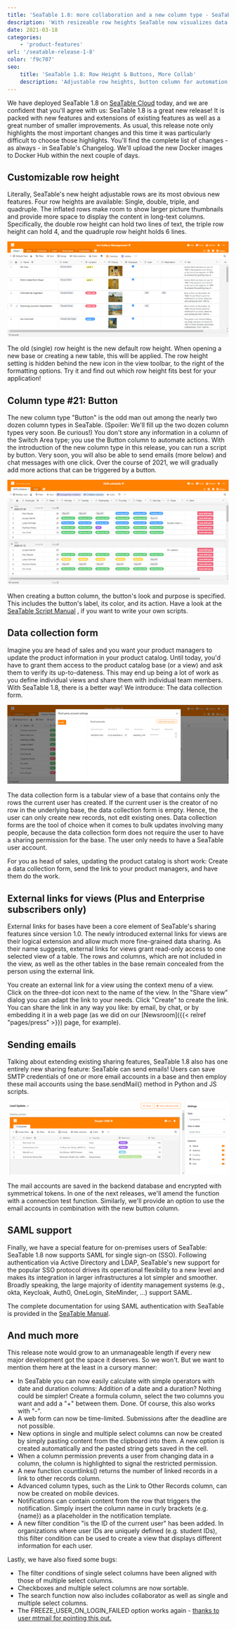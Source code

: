 ```yaml
---
title: 'SeaTable 1.8: more collaboration and a new column type - SeaTable'
description: 'With resizeable row heights SeaTable now visualizes data even better. Button columns trigger scripts, data collection tables gather info from many users, and views can be shared externally. Save mail accounts in bases, use filters, count links, and benefit from enhanced formulas. Many UI tweaks finish a new teamwork release.'
date: 2021-03-18
categories:
    - 'product-features'
url: '/seatable-release-1-8'
color: 'f9c707'
seo:
    title: 'SeaTable 1.8: Row Height & Buttons, More Collab'
    description: 'Adjustable row heights, button column for automation, data collection, external view links and mail sending — SeaTable 1.8 is here!'
---
```


We have deployed SeaTable 1.8 on [SeaTable Cloud](https://cloud.seatable.io) today, and we are confident that you'll agree with us: SeaTable 1.8 is a great new release! It is packed with new features and extensions of existing features as well as a great number of smaller improvements. As usual, this release note only highlights the most important changes and this time it was particularly difficult to choose those highlights. You'll find the complete list of changes - as always - in SeaTable's Changelog. We'll upload the new Docker images to Docker Hub within the next couple of days.

## Customizable row height

Literally, SeaTable's new height adjustable rows are its most obvious new features. Four row heights are available: Single, double, triple, and quadruple. The inflated rows make room to show larger picture thumbnails and provide more space to display the content in long-text columns. Specifically, the double row height can hold two lines of text, the triple row height can hold 4, and the quadruple row height holds 6 lines.

![Row height is adjustable in SeaTable 1.8](SeaTable1.8_CustomizableRowHeight_1498x646.png)

The old (single) row height is the new default row height. When opening a new base or creating a new table, this will be applied. The row height setting is hidden behind the new icon in the view toolbar, to the right of the formatting options. Try it and find out which row height fits best for your application!

## Column type #21: Button

The new column type "Button" is the odd man out among the nearly two dozen column types in SeaTable. (Spoiler: We'll fill up the two dozen column types very soon. Be curious!) You don't store any information in a column of the Switch Area type; you use the Button column to automate actions. With the introduction of the new column type in this release, you can run a script by button. Very soon, you will also be able to send emails (more below) and chat messages with one click. Over the course of 2021, we will gradually add more actions that can be triggered by a button.

![New column type: Button](SeaTable1.8_ColumnType_Button_1500x708.png)

When creating a button column, the button's look and purpose is specified. This includes the button's label, its color, and its action. Have a look at the [SeaTable Script Manual](https://developer.seatable.com/scripts/) , if you want to write your own scripts.

## Data collection form

Imagine you are head of sales and you want your product managers to update the product information in your product catalog. Until today, you'd have to grant them access to the product catalog base (or a view) and ask them to verify its up-to-dateness. This may end up being a lot of work as you define individual views and share them with individual team members. With SeaTable 1.8, there is a better way! We introduce: The data collection form.

![Save mail account credentials in SeaTable](SeaTable1.8_MailAccount_1500x495.png)

The data collection form is a tabular view of a base that contains only the rows the current user has created. If the current user is the creator of no row in the underlying base, the data collection form is empty. Hence, the user can only create new records, not edit existing ones. Data collection forms are the tool of choice when it comes to bulk updates involving many people, because the data collection form does not require the user to have a sharing permission for the base. The user only needs to have a SeaTable user account.

For you as head of sales, updating the product catalog is short work: Create a data collection form, send the link to your product managers, and have them do the work.

## External links for views (Plus and Enterprise subscribers only)

External links for bases have been a core element of SeaTable's sharing features since version 1.0. The newly introduced external links for views are their logical extension and allow much more fine-grained data sharing. As their name suggests, external links for views grant read-only access to one selected view of a table. The rows and columns, which are not included in the view, as well as the other tables in the base remain concealed from the person using the external link.

You create an external link for a view using the context menu of a view. Click on the three-dot icon next to the name of the view. In the "Share view" dialog you can adapt the link to your needs. Click "Create" to create the link. You can share the link in any way you like: by email, by chat, or by embedding it in a web page (as we did on our [Newsroom]({{< relref "pages/press" >}}) page, for example).

## Sending emails

Talking about extending existing sharing features, SeaTable 1.8 also has one entirely new sharing feature: SeaTable can send emails! Users can save SMTP credentials of one or more email accounts in a base and then employ these mail accounts using the base.sendMail() method in Python and JS scripts.

![SeaTable 1.8 presents: Data collection form](SeaTable1.8_DataCollectionTable_1500x495.png)

The mail accounts are saved in the backend database and encrypted with symmetrical tokens. In one of the next releases, we'll amend the function with a connection test function. Similarly, we'll provide an option to use the email accounts in combination with the new button column.

## SAML support

Finally, we have a special feature for on-premises users of SeaTable: SeaTable 1.8 now supports SAML for single sign-on (SSO). Following authentication via Active Directory and LDAP, SeaTable's new support for the popular SSO protocol drives its operational flexibility to a new level and makes its integration in larger infrastructures a lot simpler and smoother. Broadly speaking, the large majority of identity management systems (e.g., okta, Keycloak, Auth0, OneLogin, SiteMinder, ...) support SAML.

The complete documentation for using SAML authentication with SeaTable is provided in the [SeaTable Manual](https://manual.seatable.io/config/enterprise/saml/).

## And much more

This release note would grow to an unmanageable length if every new major development got the space it deserves. So we won't. But we want to mention them here at the least in a cursory manner:

- In SeaTable you can now easily calculate with simple operators with date and duration columns: Addition of a date and a duration? Nothing could be simpler! Create a formula column, select the two columns you want and add a "+" between them. Done. Of course, this also works with "-".
- A web form can now be time-limited. Submissions after the deadline are not possible.
- New options in single and multiple select columns can now be created by simply pasting content from the clipboard into them. A new option is created automatically and the pasted string gets saved in the cell.
- When a column permission prevents a user from changing data in a column, the column is highlighted to signal the restricted permission.
- A new function countlinks() returns the number of linked records in a link to other records column.
- Advanced column types, such as the Link to Other Records column, can now be created on mobile devices.
- Notifications can contain content from the row that triggers the notification. Simply insert the column name in curly brackets (e.g. {name}) as a placeholder in the notification template.
- A new filter condition "is the ID of the current user" has been added. In organizations where user IDs are uniquely defined (e.g. student IDs), this filter condition can be used to create a view that displays different information for each user.

Lastly, we have also fixed some bugs:

- The filter conditions of single select columns have been aligned with those of multiple select columns.
- Checkboxes and multiple select columns are now sortable.
- The search function now also includes collaborator as well as single and multiple select columns.
- The FREEZE_USER_ON_LOGIN_FAILED option works again - [thanks to user mtmail for pointing this out.](https://forum.seatable.com/t/v1-7-1-freeze-account-and-fail2ban/296)
